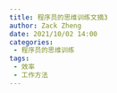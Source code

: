 ```yaml
---
title: 程序员的思维训练文摘3
author: Zack Zheng
date: 2021/10/02 14:00
categories:
 - 程序员的思维训练
tags:
 - 效率
 - 工作方法
---
```


<simple-img src="程序员的思维训练文摘3.svg" />
